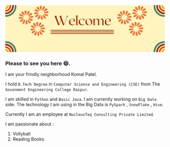 <img src = "./images/WelcomeBanner.png">

### **Please to see you here :smile:.**

I am your frindly neighborhood Komal Patel. 

I hold `B.Tech Degree` in `Computer Science and Engineering (CSE)` from The `Govenment Engineering College Raipur`.  

I am skilled in `Python` and `Basic Java`. I am currently working on `Big Data` side. The technology I am using in the Big Data is `PySpark` , `SnowFlake` , `Hive`.  

Currently I am an employee at `NucleusTeq Consulting Private Limited`.  

I am passionate about :
1. Vollyball
1. Reading Books




